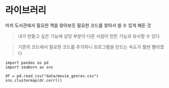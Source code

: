 # 라이브러리

마치 도서관에서 필요한 책을 찾아보듯 필요한 코드를 찾아서 쓸 수 있게 해둔 것

>내가 만들고 싶은 기능에 상당 부분이 다른 사람이 만든 기능과 유사할 수 있다

>기존의 코드에서 필요한 코드를 추가하니 프로그램을 만드는 속도가 훨씬 빨라졌다

```
import pandas as pd
import seaborn as sns

df = pd.read_csv("data/movie_genres.csv")
sns.clustermap(dr.corr())
```
